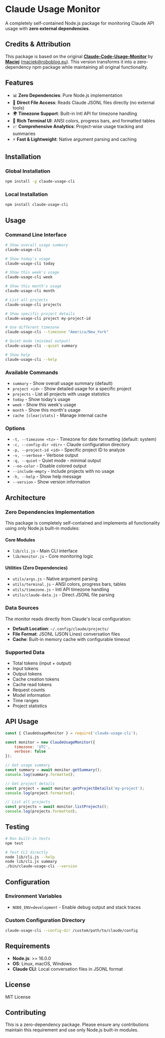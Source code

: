 # Claude Usage Monitor

A completely self-contained Node.js package for monitoring Claude API usage with **zero external dependencies**.

## Credits & Attribution

This package is based on the original **[Claude-Code-Usage-Monitor](https://github.com/Maciek-roboblog/Claude-Code-Usage-Monitor)** by **[Maciej](https://github.com/Maciek-roboblog)** (maciek@roboblog.eu). This version transforms it into a zero-dependency npm package while maintaining all original functionality.

## Features

- 📊 **Zero Dependencies**: Pure Node.js implementation
- 🚀 **Direct File Access**: Reads Claude JSONL files directly (no external tools)
- 🌍 **Timezone Support**: Built-in Intl API for timezone handling
- 🎨 **Rich Terminal UI**: ANSI colors, progress bars, and formatted tables
- 📈 **Comprehensive Analytics**: Project-wise usage tracking and summaries
- ⚡ **Fast & Lightweight**: Native argument parsing and caching

## Installation

### Global Installation
```bash
npm install -g claude-usage-cli
```

### Local Installation
```bash
npm install claude-usage-cli
```

## Usage

### Command Line Interface

```bash
# Show overall usage summary
claude-usage-cli

# Show today's usage
claude-usage-cli today

# Show this week's usage
claude-usage-cli week

# Show this month's usage
claude-usage-cli month

# List all projects
claude-usage-cli projects

# Show specific project details
claude-usage-cli project my-project-id

# Use different timezone
claude-usage-cli --timezone "America/New_York"

# Quiet mode (minimal output)
claude-usage-cli --quiet summary

# Show help
claude-usage-cli --help
```

### Available Commands

- `summary` - Show overall usage summary (default)
- `project <id>` - Show detailed usage for a specific project
- `projects` - List all projects with usage statistics
- `today` - Show today's usage
- `week` - Show this week's usage
- `month` - Show this month's usage
- `cache [clear|stats]` - Manage internal cache

### Options

- `-t, --timezone <tz>` - Timezone for date formatting (default: system)
- `-c, --config-dir <dir>` - Claude configuration directory
- `-p, --project-id <id>` - Specific project ID to analyze
- `-v, --verbose` - Verbose output
- `-q, --quiet` - Quiet mode - minimal output
- `--no-color` - Disable colored output
- `--include-empty` - Include projects with no usage
- `-h, --help` - Show help message
- `--version` - Show version information

## Architecture

### Zero Dependencies Implementation

This package is completely self-contained and implements all functionality using only Node.js built-in modules:

#### Core Modules
- `lib/cli.js` - Main CLI interface
- `lib/monitor.js` - Core monitoring logic

#### Utilities (Zero Dependencies)
- `utils/args.js` - Native argument parsing
- `utils/terminal.js` - ANSI colors, progress bars, tables
- `utils/timezone.js` - Intl API timezone handling  
- `utils/claude-data.js` - Direct JSONL file parsing

### Data Sources

The monitor reads directly from Claude's local configuration:
- **Default Location**: `~/.config/claude/projects/`
- **File Format**: JSONL (JSON Lines) conversation files
- **Cache**: Built-in memory cache with configurable timeout

### Supported Data

- Total tokens (input + output)
- Input tokens
- Output tokens  
- Cache creation tokens
- Cache read tokens
- Request counts
- Model information
- Time ranges
- Project statistics

## API Usage

```javascript
const { ClaudeUsageMonitor } = require('claude-usage-cli');

const monitor = new ClaudeUsageMonitor({
    timezone: 'UTC',
    verbose: false
});

// Get usage summary
const summary = await monitor.getSummary();
console.log(summary.formatted);

// Get project details
const project = await monitor.getProjectDetails('my-project');
console.log(project.formatted);

// List all projects
const projects = await monitor.listProjects();
console.log(projects.formatted);
```

## Testing

```bash
# Run built-in tests
npm test

# Test CLI directly
node lib/cli.js --help
node lib/cli.js summary
./bin/claude-usage-cli --version
```

## Configuration

### Environment Variables

- `NODE_ENV=development` - Enable debug output and stack traces

### Custom Configuration Directory

```bash
claude-usage-cli --config-dir /custom/path/to/claude/config
```

## Requirements

- **Node.js**: >= 16.0.0
- **OS**: Linux, macOS, Windows
- **Claude CLI**: Local conversation files in JSONL format

## License

MIT License

## Contributing

This is a zero-dependency package. Please ensure any contributions maintain this requirement and use only Node.js built-in modules.